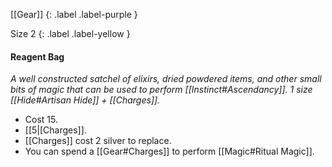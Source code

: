 [[Gear]]
{: .label .label-purple }

Size 2
{: .label .label-yellow }

#### Reagent Bag
_A well constructed satchel of elixirs, dried powdered items, and other small bits of magic that can be used to perform [[Instinct#Ascendancy]]. 1 size [[Hide#Artisan Hide]] + [[Charges]]._

- Cost 15.
- [[5|[Charges]].
- [[Charges]] cost 2 silver to replace.
- You can spend a [[Gear#Charges]] to perform [[Magic#Ritual Magic]].
